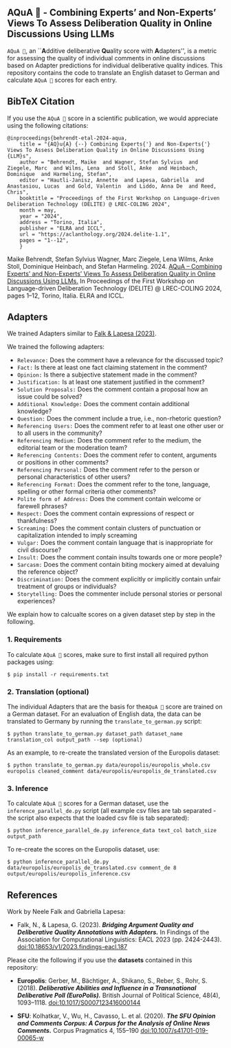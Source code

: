 ## AQuA 🌊 - Combining Experts’ and Non-Experts’ Views To Assess Deliberation Quality in Online Discussions Using LLMs
`AQuA 🌊`, an ``**A**dditive deliberative **Qu**ality score with **A**dapters'', is a metric for assessing the quality of individual comments in online discussions based on 
Adapter predictions for individual deliberative quality indices.
This repository contains the code to translate an English dataset to German and calculate `AQuA 🌊` scores for each entry.

## BibTeX Citation
If you use the `AQuA 🌊` score in a scientific publication, we would appreciate using the following citations:

```
@inproceedings{behrendt-etal-2024-aqua,
    title = "{AQ}u{A} {--} Combining Experts{'} and Non-Experts{'} Views To Assess Deliberation Quality in Online Discussions Using {LLM}s",
    author = "Behrendt, Maike  and Wagner, Stefan Sylvius  and Ziegele, Marc  and Wilms, Lena  and Stoll, Anke  and Heinbach, Dominique  and Harmeling, Stefan",
    editor = "Hautli-Janisz, Annette  and Lapesa, Gabriella  and Anastasiou, Lucas  and Gold, Valentin  and Liddo, Anna De  and Reed, Chris",
    booktitle = "Proceedings of the First Workshop on Language-driven Deliberation Technology (DELITE) @ LREC-COLING 2024",
    month = may,
    year = "2024",
    address = "Torino, Italia",
    publisher = "ELRA and ICCL",
    url = "https://aclanthology.org/2024.delite-1.1",
    pages = "1--12",
    }
```
Maike Behrendt, Stefan Sylvius Wagner, Marc Ziegele, Lena Wilms, Anke Stoll, Dominique Heinbach, and Stefan Harmeling. 2024. [AQuA – Combining Experts’ and Non-Experts’ Views To Assess Deliberation Quality in Online Discussions Using LLMs.](https://aclanthology.org/2024.delite-1.1.pdf) In Proceedings of the First Workshop on Language-driven Deliberation Technology (DELITE) @ LREC-COLING 2024, pages 1–12, Torino, Italia. ELRA and ICCL.

## Adapters
We trained Adapters similar to [Falk & Lapesa (2023)](https://github.com/Blubberli/ArgQualityAdapters).

We trained the following adapters:
* `Relevance:` Does the comment have a relevance for the discussed topic?
* `Fact:` Is there at least one fact claiming statement in the comment?
* `Opinion:` Is there a subjective statement made in the comment?
* `Justification:` Is at least one statement justified in the comment?
* `Solution Proposals:` Does the comment contain a proposal how an issue could be solved?
* `Additional Knowledge:` Does the comment contain additional knowledge?
* `Question:` Does the comment include a true, i.e., non-rhetoric question?
* `Referencing Users:` Does the comment refer to at least one other user or to all users in the community?
* `Referencing Medium:` Does the comment refer to the medium, the editorial team or the moderation team?
* `Referencing Contents:` Does the comment refer to content, arguments or positions in other comments?
* `Referencing Personal:` Does the comment refer to the person or personal characteristics of other users?
* `Referencing Format:` Does the comment refer to the tone, language, spelling or other formal criteria other comments?
* `Polite form of Address:` Does the comment contain welcome or farewell phrases?
* `Respect:` Does the comment contain expressions of respect or thankfulness?
* `Screaming:` Does the comment contain clusters of punctuation or capitalization intended to imply screaming
* `Vulgar:` Does the comment contain language that is inappropriate for civil discourse?
* `Insult:` Does the comment contain insults towards one or more people?
* `Sarcasm:` Does the comment contain biting mockery aimed at devaluing the reference object?
* `Discrimination:` Does the comment explicitly or implicitly contain unfair treatment of groups or individuals?
* `Storytelling:` Does the commenter include personal stories or personal experiences?

We explain how to calcualte scores on a given dataset step by step in the following.

### 1. Requirements
To calculate `AQuA 🌊` scores, make sure to first install all required python packages using:
```
$ pip install -r requirements.txt
```

### 2. Translation (optional)
The individual Adapters that are the basis for the`AQuA 🌊` score are trained on a German dataset. For an evaluation of English data, the data can be translated to Germany by running the `translate_to_german.py` script:
```
$ python translate_to_german.py dataset_path dataset_name translation_col output_path --sep (optional)
```
As an example, to re-create the translated version of the Europolis dataset:
```
$ python translate_to_german.py data/europolis/europolis_whole.csv europolis cleaned_comment data/europolis/europolis_de_translated.csv
```

### 3. Inference
To calculate `AQuA 🌊` scores for a German dataset, use the `inference_parallel_de.py` script (all example csv files are tab separated - the script also expects that the loaded csv file is tab separated):
```
$ python inference_parallel_de.py inference_data text_col batch_size output_path
```
To re-create the scores on the Europolis dataset, use:
```
$ python inference_parallel_de.py data/europolis/europolis_de_translated.csv comment_de 8 output/europolis/europolis_inference.csv
```

## References 
Work by Neele Falk and Gabriella Lapesa:

* Falk, N., & Lapesa, G. (2023). ***Bridging Argument Quality and Deliberative Quality Annotations with Adapters.*** In Findings of the Association for Computational Linguistics: EACL 2023 (pp. 2424-2443). [doi:10.18653/v1/2023.findings-eacl.187](https://aclanthology.org/2023.findings-eacl.187)

Please cite the following if you use the **datasets** contained in this repository: 
* **Europolis**: Gerber, M., Bächtiger, A., Shikano, S., Reber, S.,   Rohr, S. (2018). ***Deliberative Abilities and Influence in a Transnational Deliberative Poll (EuroPolis).*** British Journal of Political Science, 48(4), 1093–1118. [doi:10.1017/S0007123416000144](https://doi.org/10.1017/S0007123416000144)

* **SFU**: Kolhatkar, V., Wu, H., Cavasso, L. et al. (2020). ***The SFU Opinion and Comments Corpus: A Corpus for the Analysis of Online News Comments.*** Corpus Pragmatics 4, 155–190 [doi:10.1007/s41701-019-00065-w](https://doi.org/10.1007/s41701-019-00065-w)

